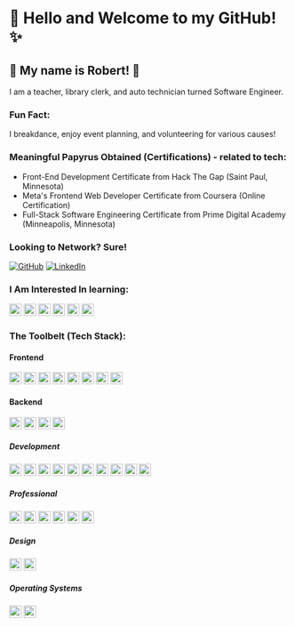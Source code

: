 <!------------------------------------------------------ Quick Intro ------------------------------------------------------>

<h1>📡 Hello and Welcome to my GitHub! ✨</h1>

<h2>👋 My name is Robert! 👋</h2>
<p>I am a teacher, library clerk, and auto technician turned Software Engineer.</p>
<h3>Fun Fact:</h3>
<p>I breakdance, enjoy event planning, and volunteering for various causes!</p>

<h3>Meaningful Papyrus Obtained (Certifications) - related to tech:</h3>
<ul>
  <li>Front-End Development Certificate from Hack The Gap (Saint Paul, Minnesota)</li>
  <li>Meta's Frontend Web Developer Certificate from Coursera (Online Certification)</li>
  <li>Full-Stack Software Engineering Certificate from Prime Digital Academy (Minneapolis, Minnesota)</li>
</ul>

<!------------------------------------------------------ Connects ------------------------------------------------------>

<div>
<h3>Looking to Network? Sure!</h3>

<a href=''>[![GitHub](https://img.shields.io/badge/GitHub-000000?style=for-the-badge&logo=GitHub&logoColor=white)](https://github.com/Robertlt94)</a>
<a href=''>[![LinkedIn](https://img.shields.io/badge/LinkedIn-0077B5?style=for-the-badge&logo=linkedin&logoColor=white)](https://www.linkedin.com/in/robertlt/)</a>

</div>

<!------------------------------------------------------ Anchors (currently removed) ------------------------------------------------------>

<!------------------------------------------------------ Personal ------------------------------------------------------>

<!-- <h3 align='center'>Fast Facts:</h3>

<div align='center'>
  <p>I'm a Bboy! 💥 I've been Breaking/Breakdancing since I was in High School.</p>
  <p> 💁‍♂️ Pronouns: he/him</p>
  <p> 🧠 Open to work</p>
  <p>Working On: Commiting more often! 🦾</p>
  
</div> -->

<!------------------------------------------------------ Coding Gif ------------------------------------------------------>

<!-- <div align='center'>
  
  ![CodingAtDesk](https://github.com/Robertlt94/Robertlt94/blob/main/CodingAtDesk.gif)

</div> -->

<!------------------------------------------------------ Want2Learn ------------------------------------------------------>

<div>
  <h3>I Am Interested In learning:</h3>
  <p>
    <img src="https://img.shields.io/badge/MongoDB-%234ea94b.svg?style=plastic&logo=mongodb&logoColor=white" height="22px"/>
    <img src="https://img.shields.io/badge/angular-%23DD0031.svg?style=plastic&logo=angular&logoColor=white" height="22px"/>
    <img src="https://img.shields.io/badge/vuejs-%2335495e.svg?style=plastic&logo=vuedotjs&logoColor=%234FC08D" height="22px"/>
    <img src="https://img.shields.io/badge/python-3670A0?style=plastic&logo=python&logoColor=ffdd54" height="22px"/>
    <img src="https://img.shields.io/badge/typescript-%23007ACC.svg?style=plastic&logo=typescript&logoColor=white" height="22px"/>
    <img src="https://img.shields.io/badge/Django-092E20?style=plastic&logo=django&logoColor=green" height="22px"/>
  </p>
</div>

<!------------------------------------------------------ Fun Stats ------------------------------------------------------>

<!-- <h3 align='center'>Git Stats</h3>
<div align='center'>
  
<a href=''>![ProfileHits](https://hits.seeyoufarm.com/api/count/incr/badge.svg?url=https%3A%2F%2Fgithub.com%2FRobertlt941212%2Fhits-counter)</a><br>
<a href=''>![LastCommit](https://img.shields.io/github/last-commit/Robertlt94/Robertlt94)</a><br>
<a href=''>![GitHubStats](https://github-readme-streak-stats.herokuapp.com/?user=Robertlt94)</a>
<a href=''>![GitHubBadges](https://github-profile-trophy.vercel.app/?username=Robertlt94)</a>

</div> -->

<!------------------------------------------------------ Tech Stack ------------------------------------------------------>

<h3>The Toolbelt (Tech Stack):</h3>

<!--------------------------------- Frontend --------------------------------->

<h4>Frontend</h4>
<p>
    <img src="https://img.shields.io/badge/JavaScript-323330?style=plastic&logo=javascript&logoColor=F7DF1E" height="22px"/>
    <img src="https://img.shields.io/badge/React-20232A?style=plastic&logo=react&logoColor=61DAFB" height="22px"/>
    <img src="https://img.shields.io/badge/Redux-593D88?style=plastic&logo=redux&logoColor=white" height="22px"/>
    <img src="https://img.shields.io/badge/React_Router-CA4225?style=plastic&logo=react-router&logoColor=white" height="22px"/>
    <img src="https://img.shields.io/badge/jQuery-0769AD?style=plastic&logo=jquery&logoColor=white" height="22px"/>
    <img src="https://img.shields.io/badge/HTML5-E34F26?style=plastic&logo=html5&logoColor=white" height="22px"/>
    <img src="https://img.shields.io/badge/CSS3-1572B6?style=plastic&logo=css3&logoColor=white" height="22px"/>
    <img src="https://img.shields.io/badge/Material--UI-0081CB?style=plastic&logo=material-ui&logoColor=white" height="22px"/>
</p>

<!--------------------------------- Backend --------------------------------->

<h4>Backend</h4>
<p>
    <img src="https://img.shields.io/badge/Node.js-339933?style=plastic&logo=nodedotjs&logoColor=white" height="22px"/>
    <img src="https://img.shields.io/badge/Express.js-000000?style=plastic&logo=express&logoColor=white" height="22px"/>
    <img src="https://img.shields.io/badge/PostgreSQL-316192?style=plastic&logo=postgresql&logoColor=white" height="22px"/>
    <img src="https://img.shields.io/badge/npm-CB3837?style=plastic&logo=npm&logoColor=white" height="22px"/>
</p>

<!--------------------------------- Development --------------------------------->

<h5>Development</h4>
<p>
    <img src="https://img.shields.io/badge/GitHub-100000?style=plastic&logo=github&logoColor=white" height="22px"/>
    <img src="https://img.shields.io/badge/Visual_Studio_Code-0078D4?style=plastic&logo=visual%20studio%20code&logoColor=white" height="22px"/>
    <img src="https://img.shields.io/badge/GIT-E44C30?style=plastic&logo=git&logoColor=white" height="22px"/>
    <img src="https://img.shields.io/badge/Heroku-430098?style=plastic&logo=heroku&logoColor=white" height="22px"/>
    <img src="https://img.shields.io/badge/Postman-FF6C37?style=plastic&logo=Postman&logoColor=white" height="22px"/>
    <img src="https://img.shields.io/badge/-LeetCode-FFA116?style=plastic&logo=LeetCode&logoColor=black" height="22px"/>
    <img src="https://img.shields.io/badge/Google%20Drive-4285F4?style=plastic&logo=googledrive&logoColor=white" height="22px"/>
    <img src="https://img.shields.io/badge/windows%20terminal-4D4D4D?style=plastic&logo=windows%20terminal&logoColor=white" height="22px"/>
    <img src="https://img.shields.io/badge/Reddit-FF4500?style=plastic&logo=reddit&logoColor=white" height="22px"/>
    <img src="https://img.shields.io/badge/Stack_Overflow-FE7A16?style=plastic&logo=stack-overflow&logoColor=white" height="22px"/>
<p>

<!--------------------------------- Professional --------------------------------->

<h5>Professional</h4>
<p>
    <img src="https://img.shields.io/badge/Microsoft_Office-D83B01?style=plastic&logo=microsoft-office&logoColor=white" height="22px"/>
    <img src="https://img.shields.io/badge/Slack-4A154B?style=plastic&logo=slack&logoColor=white" height="22px"/>
    <img src="https://img.shields.io/badge/Google%20Sheets-34A853?style=plastic&logo=google-sheets&logoColor=white" height="22px"/>
    <img src="https://img.shields.io/badge/Zoom-2D8CFF?style=plastic&logo=zoom&logoColor=white" height="22px"/>
    <img src="https://img.shields.io/badge/Microsoft_Teams-6264A7?style=plastic&logo=microsoft-teams&logoColor=white" height="22px"/>
    <img src="https://img.shields.io/badge/Trello-0052CC?style=plastic&logo=trello&logoColor=white" height="22px"/>
<p>

<!--------------------------------- Design --------------------------------->

<h5>Design</h4>
<p>
    <img src="https://img.shields.io/badge/Canva-%2300C4CC.svg?&style=plastic&logo=Canva&logoColor=white" height="22px"/>
    <img src="https://img.shields.io/badge/Figma-F22E1E?style=plastic&logo=figma&logoColor=white" height="22px"/>
</p>

<!--------------------------------- Operating Systems --------------------------------->

<h5>Operating Systems</h4>
<p>
    <img src="https://img.shields.io/badge/mac%20os-000000?style=plastic&logo=apple&logoColor=white" height="22px"/>
    <img src="https://img.shields.io/badge/Windows-0078D6?style=plastic&logo=windows&logoColor=white" height="22px"/>
</p>

<!------------------------------------------------------ Favorites ------------------------------------------------------>

<!-- <h3 align='center'>I enjoyed working on these projects the most:</h3>

<div align='center'>
  
<a href=''>[![FirstSubmittedCode](https://github.com/Robertlt94/Robertlt94/blob/main/FirstSubmittedCode.gif)](https://github.com/Robertlt94/Robertlt94.github.io)</a>
<a href=''>[![PrimeAcademyGroupProject](https://github.com/Robertlt94/Robertlt94/blob/main/GroupProject-PoliceConduct.gif)](https://police-conduct.herokuapp.com/#/login)</a>
<a href=''>[![Name](Link)](Redirect)</a>
<a href=''>[![Name](Link)](Redirect)</a>

</div> -->

<!------------------------------------------------------ Outro ------------------------------------------------------>

<!-- <div align='center'>
  
![CoolCoder](https://github.com/Robertlt94/Robertlt94/blob/main/Cool-coding.gif)
  
</div> -->
